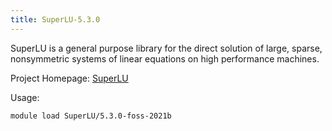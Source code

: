 ```yaml
---
title: SuperLU-5.3.0
---
```

SuperLU is a general purpose library for the direct solution of large, sparse, nonsymmetric systems
 of linear equations on high performance machines.

Project Homepage: [SuperLU](https://crd-legacy.lbl.gov/~xiaoye/SuperLU/)

Usage:
```
module load SuperLU/5.3.0-foss-2021b
```
